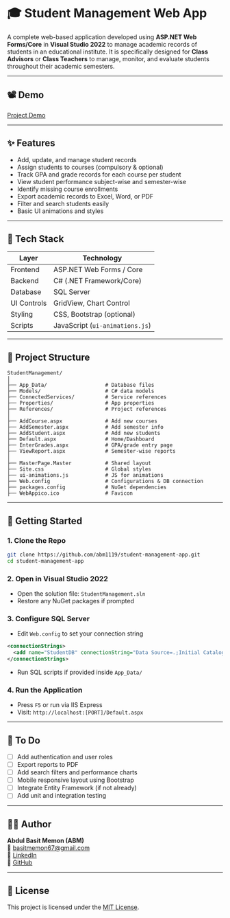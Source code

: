 # 🎓 Student Management Web App

A complete web-based application developed using **ASP.NET Web Forms/Core** in **Visual Studio 2022** to manage academic records of students in an educational institute. It is specifically designed for **Class Advisors** or **Class Teachers** to manage, monitor, and evaluate students throughout their academic semesters.

---

## 📽️ Demo
[Project Demo](https://www.playbook.com/s/computer-systems-engineeing/cUveKsnykAXH9XHjTppAuwDP?assetToken=ysdqT8vLdLbv2h1de2pYG6kg)  

---

## ✨ Features

- Add, update, and manage student records
- Assign students to courses (compulsory & optional)
- Track GPA and grade records for each course per student
- View student performance subject-wise and semester-wise
- Identify missing course enrollments
- Export academic records to Excel, Word, or PDF
- Filter and search students easily
- Basic UI animations and styles

---

## 🌿 Tech Stack

| Layer       | Technology               |
|-------------|---------------------------|
| Frontend    | ASP.NET Web Forms / Core |
| Backend     | C# (.NET Framework/Core) |
| Database    | SQL Server               |
| UI Controls | GridView, Chart Control  |
| Styling     | CSS, Bootstrap (optional) |
| Scripts     | JavaScript (`ui-animations.js`) |

---

## 📂 Project Structure

```
StudentManagement/
│
├── App_Data/                   # Database files
├── Models/                     # C# data models
├── ConnectedServices/          # Service references
├── Properties/                 # App properties
├── References/                 # Project references
│
├── AddCourse.aspx              # Add new courses
├── AddSemester.aspx            # Add semester info
├── AddStudent.aspx             # Add new students
├── Default.aspx                # Home/Dashboard
├── EnterGrades.aspx            # GPA/grade entry page
├── ViewReport.aspx             # Semester-wise reports
│
├── MasterPage.Master           # Shared layout
├── Site.css                    # Global styles
├── ui-animations.js            # JS for animations
├── Web.config                  # Configurations & DB connection
├── packages.config             # NuGet dependencies
├── WebAppico.ico               # Favicon
```

---

## 🚀 Getting Started

### 1. Clone the Repo
```bash
git clone https://github.com/abm1119/student-management-app.git
cd student-management-app
```

### 2. Open in Visual Studio 2022
- Open the solution file: `StudentManagement.sln`
- Restore any NuGet packages if prompted

### 3. Configure SQL Server
- Edit `Web.config` to set your connection string
```xml
<connectionStrings>
  <add name="StudentDB" connectionString="Data Source=.;Initial Catalog=StudentDB;Integrated Security=True" />
</connectionStrings>
```
- Run SQL scripts if provided inside `App_Data/`

### 4. Run the Application
- Press `F5` or run via IIS Express
- Visit: `http://localhost:[PORT]/Default.aspx`

---

## 📌 To Do 

- [ ] Add authentication and user roles
- [ ] Export reports to PDF
- [ ] Add search filters and performance charts
- [ ] Mobile responsive layout using Bootstrap
- [ ] Integrate Entity Framework (if not already)
- [ ] Add unit and integration testing

---

## 🧑‍💻 Author

**Abdul Basit Memon (ABM)**  
📧 [basitmemon67@gmail.com](mailto:basitmemon67@gmail.com)  
👤 [LinkedIn](https://pk.linkedin.com/in/abdul-basit-memon-614961166)  
👾 [GitHub](https://github.com/abm1119)

---

## 📃 License

This project is licensed under the [MIT License](LICENSE).

